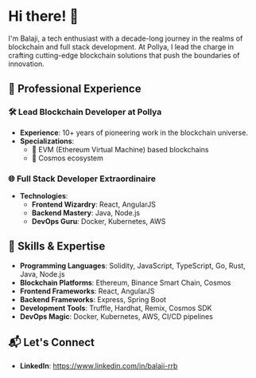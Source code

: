 # Hi there! 👋

I'm Balaji, a tech enthusiast with a decade-long journey in the realms of blockchain and full stack development. At Pollya, I lead the charge in crafting cutting-edge blockchain solutions that push the boundaries of innovation.

## 🚀 Professional Experience

### 🛠️ Lead Blockchain Developer at Pollya
- **Experience**: 10+ years of pioneering work in the blockchain universe.
- **Specializations**: 
  - 🚀 EVM (Ethereum Virtual Machine) based blockchains
  - 🌌 Cosmos ecosystem

### 🌐 Full Stack Developer Extraordinaire
- **Technologies**: 
  - **Frontend Wizardry**: React, AngularJS
  - **Backend Mastery**: Java, Node.js
  - **DevOps Guru**: Docker, Kubernetes, AWS

## 🧰 Skills & Expertise
- **Programming Languages**: Solidity, JavaScript, TypeScript, Go, Rust, Java, Node.js
- **Blockchain Platforms**: Ethereum, Binance Smart Chain, Cosmos
- **Frontend Frameworks**: React, AngularJS
- **Backend Frameworks**: Express, Spring Boot
- **Development Tools**: Truffle, Hardhat, Remix, Cosmos SDK
- **DevOps Magic**: Docker, Kubernetes, AWS, CI/CD pipelines

## 📬 Let's Connect
- **LinkedIn**: https://www.linkedin.com/in/balaji-rrb
